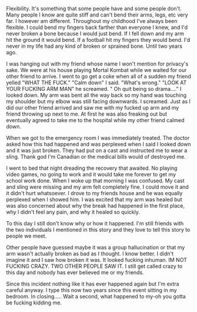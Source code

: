 Flexibility. It's something that some people have and some people don't. Many people I know are quite stiff and can't bend their arms, legs, etc very far. I however am different. Throughout my childhood I've always been flexible. I could bend my fingers back farther than everyone I knew, and I'd never broken a bone because I would just bend. If I fell down and my arm hit the ground it would bend. If a football hit my fingers they would bend. I'd never in my life had any kind of broken or sprained bone. Until two years ago. 

I was hanging out with my friend whose name I won't mention for privacy's sake. We were at his house playing Mortal Kombat while we waited for our other friend to arrive. I went to go get a coke when all of a sudden my friend yelled "WHAT THE FUCK." "Calm down" I said. "What's wrong." "LOOK AT YOUR FUCKING ARM MAN" he screamed. " Oh quit being so drama...." I looked down. My arm was bent all the way back so my hand was touching my shoulder but my elbow was still facing downwards. I screamed. Just as I did our other friend arrived and saw me with my fucked up arm and my friend throwing up next to me. At first he was also freaking out but eventually agreed to take me to the hospital while my other friend calmed down.

When we got to the emergency room I was immediately treated. The doctor asked how this had happened and was perplexed when I said I looked down and it was just broken. They had put on a cast and instructed me to wear a sling. Thank god I'm Canadian or the medical bills would of destroyed me.

I went to bed that night dreading the recovery that awaited. No playing video games, no going to work and it would take me forever to get my school work done. When I woke up that morning I was confused. My cast and sling were missing and my arm felt completely fine. I could move it and it didn't hurt whatsoever. I drove to my friends house and he was equally perplexed when I showed him. I was excited that my arm was healed but was also concerned about why the break had happened in the first place, why I didn't feel any pain, and why it healed so quickly.

To this day I still don't know why or how it happened. I'm still friends with the two individuals I mentioned in this story and they love to tell this story to people we meet.

Other people have guessed maybe it was a group hallucination or that my arm wasn't actually broken as bad as I thought. I know better. I didn't imagine it and I saw how broken it was. It looked fucking inhuman. IM NOT FUCKING CRAZY. TWO OTHER PEOPLE SAW IT. I still get called crazy to this day and nobody has ever believed me or my friends.

Since this incident nothing like it has ever happened again but I'm extra careful anyway. I type this now two years since this event sitting in my bedroom. In closing..... Wait a second, what happened to my-oh you gotta be fucking kidding me.